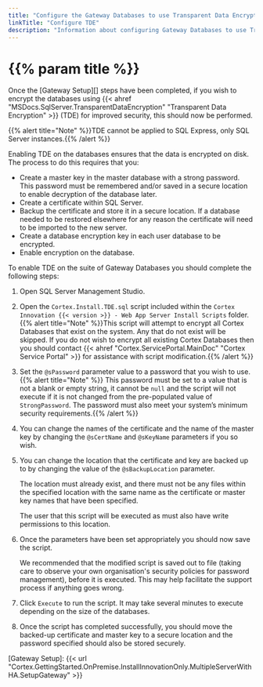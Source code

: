 ```yaml
---
title: "Configure the Gateway Databases to use Transparent Data Encryption"
linkTitle: "Configure TDE"
description: "Information about configuring Gateway Databases to use Transparent Data Encryption."
---
```


# {{% param title %}}

Once the [Gateway Setup][] steps have been completed, if you wish to encrypt the databases using {{< ahref "MSDocs.SqlServer.TransparentDataEncryption" "Transparent Data Encryption" >}} (TDE) for improved security, this should now be performed.

{{% alert title="Note" %}}TDE cannot be applied to SQL Express, only SQL Server instances.{{% /alert %}}

Enabling TDE on the databases ensures that the data is encrypted on disk. The process to do this requires that you:

* Create a master key in the master database with a strong password. This password must be remembered and/or saved in a secure location to enable decryption of the database later.
* Create a certificate within SQL Server.
* Backup the certificate and store it in a secure location. If a database needed to be restored elsewhere for any reason the certificate will need to be imported to the new server.
* Create a database encryption key in each user database to be encrypted.
* Enable encryption on the database.

To enable TDE on the suite of Gateway Databases you should complete the following steps:

1. Open SQL Server Management Studio.
1. Open the `Cortex.Install.TDE.sql` script included within the `Cortex Innovation {{< version >}} - Web App Server Install Scripts` folder.
{{% alert title="Note" %}}This script will attempt to encrypt all Cortex Databases that exist on the system. Any that do not exist will be skipped. If you do not wish to encrypt all existing Cortex Databases then you should contact {{< ahref "Cortex.ServicePortal.MainDoc" "Cortex Service Portal" >}} for assistance with script modification.{{% /alert %}}
1. Set the `@sPassword` parameter value to a password that you wish to use. {{% alert title="Note" %}} This password must be set to a value that is not a blank or empty string, it cannot be `null` and the script will not execute if it is not changed from the pre-populated value of `StrongPassword`. The password must also meet your system’s minimum security requirements.{{% /alert %}}
1. You can change the names of the certificate and the name of the master key by changing the `@sCertName` and `@sKeyName` parameters if you so wish.
1. You can change the location that the certificate and key are backed up to by changing the value of the `@sBackupLocation` parameter.

    The location must already exist, and there must not be any files within the specified location with the same name as the certificate or master key names that have been specified.

    The user that this script will be executed as must also have write permissions to this location.
1. Once the parameters have been set appropriately you should now save the script.

    We recommended that the modified script is saved out to file (taking care to observe your own organisation's security policies for password management), before it is executed. This may help facilitate the support process if anything goes wrong.
1. Click `Execute` to run the script. It may take several minutes to execute depending on the size of the databases.
1. Once the script has completed successfully, you should move the backed-up certificate and master key to a secure location and the password specified should also be stored securely.

[Gateway Setup]: {{< url "Cortex.GettingStarted.OnPremise.InstallInnovationOnly.MultipleServerWithHA.SetupGateway" >}}

